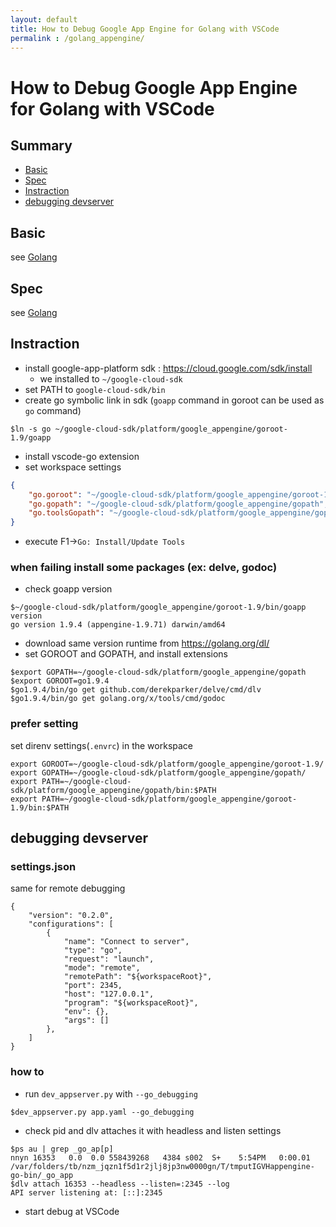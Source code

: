 ```yaml
---
layout: default
title: How to Debug Google App Engine for Golang with VSCode
permalink : /golang_appengine/
---
```

# How to Debug Google App Engine for Golang with VSCode

## Summary

* [Basic](#basic)
* [Spec](#spec)
* [Instraction](#instraction)
* [debugging devserver](#debugging-devserver)

## Basic

see [Golang](../golang/)

## Spec

see [Golang](../golang/)

## Instraction

* install google-app-platform sdk : https://cloud.google.com/sdk/install
	* we installed to `~/google-cloud-sdk`
* set PATH to `google-cloud-sdk/bin`
* create go symbolic link in sdk (`goapp` command in goroot can be used as `go` command)

```
$ln -s go ~/google-cloud-sdk/platform/google_appengine/goroot-1.9/goapp
```

* install vscode-go extension
* set workspace settings

```json
{
	"go.goroot": "~/google-cloud-sdk/platform/google_appengine/goroot-1.9",
	"go.gopath": "~/google-cloud-sdk/platform/google_appengine/gopath",
	"go.toolsGopath": "~/google-cloud-sdk/platform/google_appengine/gopath",
}
```

* execute F1->`Go: Install/Update Tools`

### when failing install some packages (ex: delve, godoc)

* check goapp version

```
$~/google-cloud-sdk/platform/google_appengine/goroot-1.9/bin/goapp version
go version 1.9.4 (appengine-1.9.71) darwin/amd64
```

* download same version runtime from https://golang.org/dl/
* set GOROOT and GOPATH, and install extensions

```
$export GOPATH=~/google-cloud-sdk/platform/google_appengine/gopath
$export GOROOT=go1.9.4
$go1.9.4/bin/go get github.com/derekparker/delve/cmd/dlv
$go1.9.4/bin/go get golang.org/x/tools/cmd/godoc
```

### prefer setting

set direnv settings(`.envrc`) in the workspace

```
export GOROOT=~/google-cloud-sdk/platform/google_appengine/goroot-1.9/
export GOPATH=~/google-cloud-sdk/platform/google_appengine/gopath/
export PATH=~/google-cloud-sdk/platform/google_appengine/gopath/bin:$PATH
export PATH=~/google-cloud-sdk/platform/google_appengine/goroot-1.9/bin:$PATH
```

## debugging devserver

### settings.json

same for remote debugging

```
{
	"version": "0.2.0",
	"configurations": [
		{
			"name": "Connect to server",
			"type": "go",
			"request": "launch",
			"mode": "remote",
			"remotePath": "${workspaceRoot}",
			"port": 2345,
			"host": "127.0.0.1",
			"program": "${workspaceRoot}",
			"env": {},
			"args": []
		},
	]
}
```

### how to

* run `dev_appserver.py` with `--go_debugging`

```
$dev_appserver.py app.yaml --go_debugging
```

* check pid and dlv attaches it with headless and listen settings

```
$ps au | grep _go_ap[p]
nnyn 16353   0.0  0.0 558439268   4384 s002  S+    5:54PM   0:00.01 /var/folders/tb/nzm_jqzn1f5d1r2jlj8jp3nw0000gn/T/tmputIGVHappengine-go-bin/_go_app
$dlv attach 16353 --headless --listen=:2345 --log
API server listening at: [::]:2345
```

* start debug at VSCode
